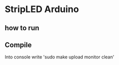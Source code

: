# StripLED Arduino

## how to run

## Compile

Into console write
'sudo make upload monitor clean'


